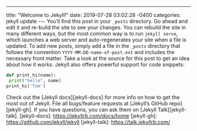 ---
title: "Welcome to Jekyll!"
date: 2019-07-28 03:02:28 -0400
categories: jekyll update --- You’ll find this post in your `_posts` directory. Go ahead and edit it and re-build
the site to see your changes. You can rebuild the site in many different ways, but
the most common way is to run `jekyll serve`, which launches a web server and
auto-regenerates your site when a file is updated.
To add new posts, simply add a file in the `_posts` directory that follows the
convention `YYYY-MM-DD-name-of-post.ext` and includes the necessary front
matter. Take a look at the source for this post to get an idea about how it works.
Jekyll also offers powerful support for code snippets:
```python
def print_hi(name):
 print("hello", name)
print_hi('Tom')
```
Check out the [Jekyll docs][jekyll-docs] for more info on how to get the most out
of Jekyll. File all bugs/feature requests at [Jekyll’s GitHub repo][jekyll-gh]. If you
have questions, you can ask them on [Jekyll Talk][jekyll-talk].
[jekyll-docs]: https://jekyllrb.com/docs/home
[jekyll-gh]: https://github.com/jekyll/jekyll
[jekyll-talk]: https://talk.jekyllrb.com/
